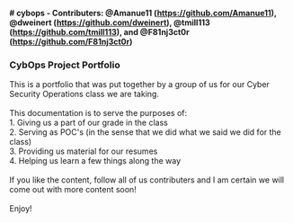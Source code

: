 **# cybops - Contributers: @Amanue11 (https://github.com/Amanue11), @dweinert (https://github.com/dweinert), @tmill113 (https://github.com/tmill113), and @F81nj3ct0r (https://github.com/F81nj3ct0r)** <br>
<h3> CybOps Project Portfolio </h3>
This is a portfolio that was put together by a group of us for our Cyber Security Operations class we are taking. <br>
<br>
This documentation is to serve the purposes of: <br>
1.  Giving us a part of our grade in the class <br>
2.  Serving as POC's (in the sense that we did what we said we did for the class) <br>
3.  Providing us material for our resumes  <br>
4.  Helping us learn a few things along the way <br>
<br>
If you like the content, follow all of us contributers and I am certain we will come out with more content soon! <br>
<br>
Enjoy!
